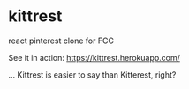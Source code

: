# kittrest
react pinterest clone for FCC

See it in action: https://kittrest.herokuapp.com/

... Kittrest is easier to say than Kitterest, right?
